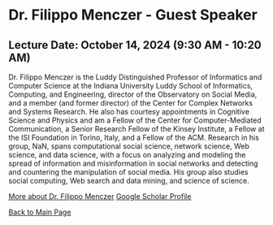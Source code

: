 # Dr. Filippo Menczer - Guest Speaker

## Lecture Date: October 14, 2024 (9:30 AM - 10:20 AM)

Dr. Filippo Menczer is the Luddy Distinguished Professor of Informatics and Computer Science at the Indiana University Luddy School of Informatics, Computing, and Engineering, director of the Observatory on Social Media, and a member (and former director) of the Center for Complex Networks and Systems Research. He also has courtesy appointments in Cognitive Science and Physics and am a Fellow of the Center for Computer-Mediated Communication, a Senior Research Fellow of the Kinsey Institute, a Fellow at the ISI Foundation in Torino, Italy, and a Fellow of the ACM.
Research in his group, NaN, spans computational social science, network science, Web science, and data science, with a focus on analyzing and modeling the spread of information and misinformation in social networks and detecting and countering the manipulation of social media. His group also studies social computing, Web search and data mining, and science of science.

[More about Dr. Filippo Menczer](https://cnets.indiana.edu/fil)
[Google Scholar Profile](https://scholar.google.com/citations?user=f_kGJwkAAAAJ&hl=en)

[Back to Main Page](README.md)
